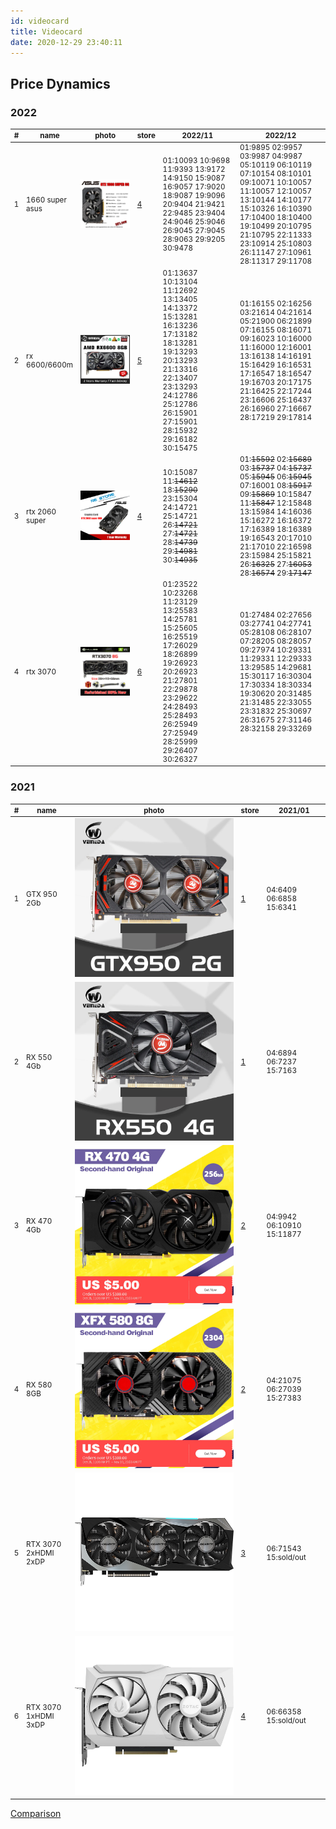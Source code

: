 ```yaml
---
id: videocard
title: Videocard
date: 2020-12-29 23:40:11
---
```


## Price Dynamics

### 2022

<small class="col-2-w-auto tab-img-w-200 col-w-0">

| # | name | photo | store | 2022/11 | 2022/12 |
| --- | --- | --- | --- | --- | --- |
| 1 | 1660 super asus | [![ASUS-TUF-GTX-1660-6-GPU.jpg_640x640](img/ASUS-TUF-GTX-1660-6-GPU.jpg_640x640.webp)](img/ASUS-TUF-GTX-1660-6-GPU.jpg_640x640.webp) | [4](https://aliexpress.ru/item/1005004499685421.html 'RE Store') | 01:10093 10:9698 11:9393 13:9172 14:9150 15:9087 16:9057 17:9020 18:9087 19:9096 20:9404 21:9421 22:9485 23:9404 24:9046 25:9046 26:9045 27:9045 28:9063 29:9205 30:9478 | 01:9895 02:9957 03:9987 04:9987 05:10119 06:10119 07:10154 08:10101 09:10071 10:10057 11:10057 12:10057 13:10144 14:10177 15:10326 16:10390 17:10400 18:10400 19:10499 20:10795 21:10795 22:11333 23:10914 25:10803 26:11147 27:10961 28:11317 29:11708 |
| 2 | rx 6600/6600m | [![SHELI-51RISC-RX6600-8-GPU-GDDR6-128-14-7](img/SHELI-51RISC-RX6600-8-GPU-GDDR6-128-14-7.webp)](img/SHELI-51RISC-RX6600-8-GPU-GDDR6-128-14-7.webp) | [5](https://aliexpress.ru/item/1005004605813445.html 'SHELI Official Store') | 01:13637 10:13104 11:12692 13:13405 14:13372 15:13281 16:13236 17:13182 18:13281 19:13293 20:13293 21:13316 22:13407 23:13293 24:12786 25:12786 26:15901 27:15901 28:15932 29:16182 30:15475 | 01:16155 02:16256 03:21614 04:21614 05:21900 06:21899 07:16155 08:16071 09:16023 10:16000 11:16000 12:16001 13:16138 14:16191 15:16429 16:16531 17:16547 18:16547 19:16703 20:17175 21:16425 22:17244 23:16606 25:16437 26:16960 27:16667 28:17219 29:17814 |
| 3 | rtx 2060 super | [![ASUS-RTX-2060-super-8-GPU-RTX-2060-S](img/ASUS-RTX-2060-super-8-GPU-RTX-2060-S.webp)](img/ASUS-RTX-2060-super-8-GPU-RTX-2060-S.webp) | [4](https://aliexpress.ru/item/1005004764787493.html 'RE Store') | 10:15087 11:~~14612~~ 18:~~15290~~ 23:15304 24:14721 25:14721 26:~~14721~~ 27:~~14721~~ 28:~~14739~~ 29:~~14981~~ 30:~~14935~~ | 01:~~15592~~ 02:~~15689~~ 03:~~15737~~ 04:~~15737~~ 05:~~15945~~ 06:~~15945~~ 07:16001 08:~~15917~~ 09:~~15869~~ 10:15847 11:~~15847~~ 12:15848 13:15984 14:16036 15:16272 16:16372 17:16389 18:16389 19:16543 20:17010 21:17010 22:16598 23:15984 25:15821 26:~~16325~~ 27:~~16053~~ 28:~~16574~~ 29:~~17147~~ |
| 4 | rtx 3070 | [![MLLSE-RTX-3070-8-X-Game-NVIDIA-GPU-GDDR6-256bit-HDMI-1-DP.jpg_640x640](img/MLLSE-RTX-3070-8-X-Game-NVIDIA-GPU-GDDR6-256bit-HDMI-1-DP.jpg_640x640.webp)](img/MLLSE-RTX-3070-8-X-Game-NVIDIA-GPU-GDDR6-256bit-HDMI-1-DP.jpg_640x640.webp) | [6](https://aliexpress.ru/item/1005004160055266.html 'MLLSE Official Store') | 01:23522 10:23268 11:23129 13:25583 14:25781 15:25605 16:25519 17:26029 18:26899 19:26923 20:26923 21:27801 22:29878 23:29622 24:28493 25:28493 26:25949 27:25949 28:25999 29:26407 30:26327 | 01:27484 02:27656 03:27741 04:27741 05:28108 06:28107 07:28205 08:28057 09:27974 10:29331 11:29331 12:29333 13:29585 14:29681 15:30117 16:30304 17:30334 18:30334 19:30620 20:31485 21:31485 22:33055 23:31832 25:30697 26:31675 27:31146 28:32158 29:33269 |

</small>

### 2021

<small class="col-2-w-auto tab-img-w-100 col-w-0">

| # | name | photo | store | 2021/01 |
| --- | --- | --- | --- | --- |
| 1 | GTX 950 2Gb | [![gtx-950-2-128-GDDR5](img/gtx-950-2-128-GDDR5.webp)](img/gtx-950-2-128-GDDR5.webp) | [1](https://aliexpress.ru/item/33020063075.html 'PC-IT Store') | 04:6409 06:6858 15:6341 |
| 2 | RX 550 4Gb | [![VEINEDA-RX550-4-GDDR5-3-0-PCI-E-1183-DisplayPort-DVI-D](img/VEINEDA-RX550-4-GDDR5-3-0-PCI-E-1183-DisplayPort-DVI-D.webp)](img/VEINEDA-RX550-4-GDDR5-3-0-PCI-E-1183-DisplayPort-DVI-D.webp) | [1](https://aliexpress.ru/item/33045749846.html 'PC-IT Store') | 04:6894 06:7237 15:7163 |
| 3 | RX 470 4Gb | [![XFX-rx-470-4-gddr5-4](img/XFX-rx-470-4-gddr5-4.webp)](img/XFX-rx-470-4-gddr5-4.webp) | [2](https://aliexpress.ru/item/10000262111499.html 'Morph PC Components Store') | 04:9942 06:10910 15:11877 |
| 4 | RX 580 8GB | [![XFX-RX-580-8](img/XFX-RX-580-8.webp)](img/XFX-RX-580-8.webp) | [2](https://aliexpress.ru/item/10000147822542.html 'Morph PC Components Store') | 04:21075 06:27039 15:27383 |
| 5 | RTX 3070 2xHDMI 2xDP | [![rtx-3070-2-hdmi-2-dp](img/rtx-3070-2-hdmi-2-dp.png)](img/rtx-3070-2-hdmi-2-dp.png) | [3](https://new.ogo1.ru/market/videokartu/323564/ 'Ogo') | 06:71543 15:sold/out |
| 6 | RTX 3070 1xHDMI 3xDP | [![rtx-3070-1-hdmi-3-dp](img/rtx-3070-1-hdmi-3-dp.png)](img/rtx-3070-1-hdmi-3-dp.png) | [4](https://new.ogo1.ru/market/videokartu/326893/ 'Ogo') | 06:66358 15:sold/out |

</small>

[Comparison](https://www.chaynikam.info/gpu_comparison.html)
